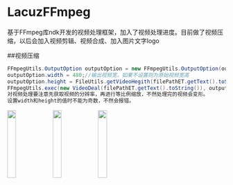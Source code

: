 # LacuzFFmpeg
基于FFmpeg库ndk开发的视频处理框架，加入了视频处理进度。目前做了视频压缩，以后会加入视频剪辑、视频合成、加入图片文字logo</br>

##视频压缩
```java
FFmpegUtils.OutputOption outputOption = new FFmpegUtils.OutputOption(outfile);
outputOption.width = 480;//输出视频宽，如果不设置则为原始视频宽高
outputOption.height = FileUtils.getVideoHegith(filePathET.getText().toString(),480);
FFmpegUtils.exec(new VideoDeal(filePathET.getText().toString()), outputOption,VideoMainActivity.this);
对视频处理要注意先获取视频的分辨率，再进行等比例缩放，不然处理完的视频会变形。 
设置width和height的值时不能为奇数，不然会报错。
```

<img src="https://github.com/lacuz/LacuzFFmpeg/blob/master/photo/Screenshot_1.png" width="20%" height="20%"/>
<img src="https://github.com/lacuz/LacuzFFmpeg/blob/master/photo/Screenshot_2.png" width="20%" height="20%"/>
<img src="https://github.com/lacuz/LacuzFFmpeg/blob/master/photo/Screenshot_2.png" width="20%" height="20%"/>

						

